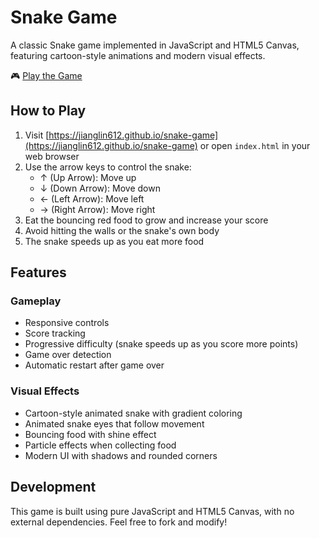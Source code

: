 # Snake Game

A classic Snake game implemented in JavaScript and HTML5 Canvas, featuring cartoon-style animations and modern visual effects.

🎮 [Play the Game](https://jianglin612.github.io/snake-game)

## How to Play

1. Visit [https://jianglin612.github.io/snake-game](https://jianglin612.github.io/snake-game) or open `index.html` in your web browser
2. Use the arrow keys to control the snake:
   - ↑ (Up Arrow): Move up
   - ↓ (Down Arrow): Move down
   - ← (Left Arrow): Move left
   - → (Right Arrow): Move right
3. Eat the bouncing red food to grow and increase your score
4. Avoid hitting the walls or the snake's own body
5. The snake speeds up as you eat more food

## Features

### Gameplay
- Responsive controls
- Score tracking
- Progressive difficulty (snake speeds up as you score more points)
- Game over detection
- Automatic restart after game over

### Visual Effects
- Cartoon-style animated snake with gradient coloring
- Animated snake eyes that follow movement
- Bouncing food with shine effect
- Particle effects when collecting food
- Modern UI with shadows and rounded corners

## Development

This game is built using pure JavaScript and HTML5 Canvas, with no external dependencies. Feel free to fork and modify!
